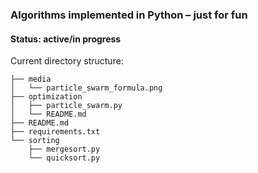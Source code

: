 ### Algorithms implemented in Python &ndash; just for fun

#### Status: active/in progress

Current directory structure:
```
├── media
│   └── particle_swarm_formula.png
├── optimization
│   ├── particle_swarm.py
│   └── README.md
├── README.md
├── requirements.txt
└── sorting
    ├── mergesort.py
    └── quicksort.py
```
